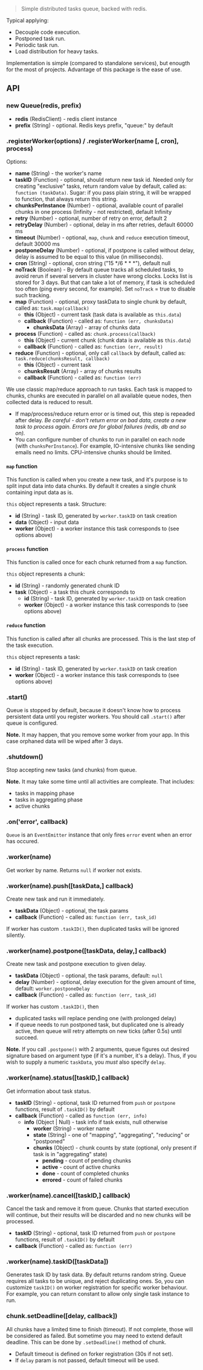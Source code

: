 > Simple distributed tasks queue, backed with redis.

Typical applying:

- Decouple code execution.
- Postponed task run.
- Periodic task run.
- Load distribution for heavy tasks.

Implementation is simple (compared to standalone services), but enougth for
the most of projects. Advantage of this package is the ease of use.


## API

### new Queue(redis, prefix)

 - **redis** (RedisClient) - redis client instance
 - **prefix** (String) - optional. Redis keys prefix, "queue:" by default


### .registerWorker(options) / .registerWorker(name [, cron], process)

Options:

 - **name** (String) - the worker's name
 - **taskID** (Function) - optional, should return new task id. Needed only for
   creating "exclusive" tasks, return random value by default, called as:
   `function (taskData)`. Sugar: if you pass plain string, it will be wrapped to
   function, that always return this string.
 - **chunksPerInstance** (Number) - optional, available count of parallel chunks
   in one process (Infinity - not restricted), default Infinity
 - **retry** (Number) - optional, number of retry on error, default 2
 - **retryDelay** (Number) - optional, delay in ms after retries, default 60000 ms
 - **timeout** (Number) - optional, `map`, `chunk` and `reduce` execution
   timeout, default 30000 ms
 - **postponeDelay** (Number) - optional, if postpone is called without delay,
   delay is assumed to be equal to this value (in milliseconds).
 - **cron** (String) - optional, cron string ("15 \*/6 \* \* \*"), default null
 - **noTrack** (Boolean) - By default queue tracks all scheduled tasks, to avoid
   rerun if several servers in cluster have wrong clocks. Locks list is stored for
   3 days. But that can take a lot of memory, if task is scheduled too often (ping
   every second, for example). Set `noTrack` = true to disable such tracking.
 - **map** (Function) - optional, proxy taskData to single chunk by default,
   called as: `task.map(callback)`
   - **this** (Object) - current task (task data is available as `this.data`)
   - **callback** (Function) - called as: `function (err, chunksData)`
     - **chunksData** (Array) - array of chunks data
 - **process** (Function) - called as: `chunk.process(callback)`
   - **this** (Object) - current chunk (chunk data is available as `this.data`)
   - **callback** (Function) - called as: `function (err, result)`
 - **reduce** (Function) - optional, only call `callback` by default,
   called as: `task.reduce(chunksResult, callback)`
   - **this** (Object) - current task
   - **chunksResult** (Array) - array of chunks results
   - **callback** (Function) - called as: `function (err)`

We use classic map/reduce approach to run tasks. Each task is mapped to chunks,
chunks are executed in parallel on all available queue nodes, then collected data
is reduced to result.

- If map/process/reduce return error or is timed out, this step is repeaded
  after delay. _Be careful - don't return error on bad data, create a new task
  to process again. Errors are for global failures (redis, db and so on)._
- You can configure number of chunks to run in parallel on each node (with
  `chunksPerInstance`). For example, IO-intensive chunks like sending emails
   need no limits. CPU-intensive chunks should be limited.


#### `map` function

This function is called when you create a new task, and it's purpose is to split
input data into data chunks. By default it creates a single chunk containing
input data as is.

`this` object represents a task. Structure:

 - **id** (String) - task ID, generated by `worker.taskID` on task creation
 - **data** (Object) - input data
 - **worker** (Object) - a worker instance this task corresponds to (see options above)


#### `process` function

This function is called once for each chunk returned from a `map` function.

`this` object represents a chunk:

 - **id** (String) - randomly generated chunk ID
 - **task** (Object) - a task this chunk corresponds to
   - **id** (String) - task ID, generated by `worker.taskID` on task creation
   - **worker** (Object) - a worker instance this task corresponds to (see options above)


#### `reduce` function

This function is called after all chunks are processed. This is the last step of the task execution.

`this` object represents a task:

 - **id** (String) - task ID, generated by `worker.taskID` on task creation
 - **worker** (Object) - a worker instance this task corresponds to (see options above)


### .start()

Queue is stopped by default, because it doesn't know how to process persistent
data until you register workers. You should call `.start()` after queue is
configured.

__Note.__ It may happen, that you remove some worker from your app. In this case
orphaned data will be wiped after 3 days.


### .shutdown()

Stop accepting new tasks (and chunks) from queue.

__Note.__ It may take some time until all activities are compleate. That includes:

- tasks in mapping phase
- tasks in aggregating phase
- active chunks


### .on('error', callback)

`Queue` is an `EventEmitter` instance that only fires `error` event when
an error has occured.


### .worker(name)

Get worker by name. Returns `null` if worker not exists.


### .worker(name).push([taskData,] callback)

Create new task and run it immediately.

 - **taskData** (Object) - optional, the task params
 - **callback** (Function) - called as: `function (err, task_id)`

If worker has custom `.taskID()`, then duplicated tasks will be ignored silently.

### .worker(name).postpone([taskData, delay,] callback)

Create new task and postpone execution to given delay.

 - **taskData** (Object) - optional, the task params, default: `null`
 - **delay** (Number) - optional, delay execution for the given amount of time,
   default: `worker.postponeDelay`
 - **callback** (Function) - called as: `function (err, task_id)`

If worker has custom `.taskID()`, then

- duplicated tasks will replace pending one (with prolonged delay)
- if queue needs to run postponed task, but duplicated one is already active,
  then queue will retry attempts on new ticks (after 0.5s) until succeed.

__Note.__ If you call `.postpone()` with 2 arguments, queue figures out desired
signature based on argument type (if it's a number, it's a delay). Thus,
if you wish to supply a numeric `taskData`, you *must* also specify `delay`.


### .worker(name).status([taskID,] callback)

Get information about task status.

 - **taskID** (String) - optional, task ID returned from `push` or `postpone`
   functions, result of `.taskID()` by default
 - **callback** (Function) - called as `function (err, info)`
   - **info** (Object | Null) - task info if task exists, null otherwise
     - **worker** (String) - worker name
     - **state**  (String) - one of "mapping", "aggregating", "reducing" or
       "postponed"
     - **chunks** (Object) - chunk counts by state (optional, only present
       if task is in "aggregating" state)
       - **pending** - count of pending chunks
       - **active**  - count of active chunks
       - **done**    - count of completed chunks
       - **errored** - count of failed chunks


### .worker(name).cancel([taskID,] callback)

Cancel the task and remove it from queue. Chunks that started execution
will continue, but their results will be discarded and no new chunks
will be processed.

 - **taskID** (String) - optional, task ID returned from `push` or `postpone`
   functions, result of `.taskID()` by default
 - **callback** (Function) - called as: `function (err)`


### .worker(name).taskID([taskData])

Generates task ID by task data. By default returns random string. Queue requires
all tasks to be unique, and reject duplicating ones. So, you can customize
`taskID()` on worker registration for specific worker behaviour. For example,
you can return constant to allow only single task instance to run.


### chunk.setDeadline([delay, callback])

All chunks have a limited time to finish (timeout). If not complete, those will
be considered as failed. But sometime you may need to extend default deadline.
This can be done by `.setDeadline()` method of chunk.

- Default timeout is defined on forker registration (30s if not set).
- If `delay` param is not passed, default timeout will be used.
